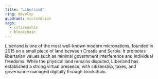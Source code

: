 ```yaml
---
title: "Liberland"
ring: develop
quadrant: micronation
tags:
  - citizenship
  - blockchain
---
```


Liberland is one of the most well-known modern micronations, founded in 2015 on a small piece of land between Croatia and Serbia. It promotes libertarian values such as minimal government interference and individual freedoms. While the physical land remains disputed, Liberland has established a strong virtual presence, with citizenship, taxes, and governance managed digitally through blockchain.
